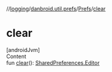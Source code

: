//[logging](../../../index.md)/[danbroid.util.prefs](../index.md)/[Prefs](index.md)/[clear](clear.md)



# clear  
[androidJvm]  
Content  
fun [clear](clear.md)(): [SharedPreferences.Editor](https://developer.android.com/reference/kotlin/android/content/SharedPreferences.Editor.html)  



